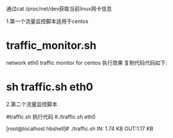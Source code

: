 通过cat /proc/net/dev获取当前linux网卡信息

1.第一个流量监控脚本适用于centos
# traffic_monitor.sh
network eth0 traffic monitor   for centos
执行效果
复制代码代码如下:

# sh traffic.sh eth0

2.第二个流量监控脚本

#traffic.sh
执行代码
#./traffic.sh eth0

[root@localhost hbshell]# ./traffic.sh 
IN: 1.74 KB
OUT:1.17 KB
